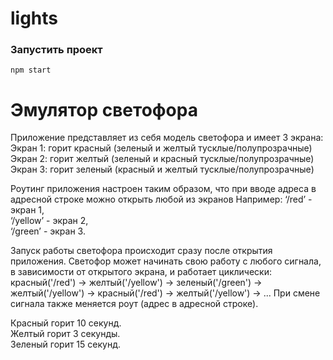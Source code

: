 # lights

### Запустить проект
```
npm start
```

# Эмулятор светофора
Приложение представляет из себя модель светофора и имеет 3 экрана:
Экран 1: горит красный (зеленый и желтый тусклые/полупрозрачные)
Экран 2: горит желтый (зеленый и красный тусклые/полупрозрачные)
Экран 3: горит зеленый (красный и желтый тусклые/полупрозрачные)

Роутинг приложения настроен таким образом, что при вводе адреса в адресной строке можно открыть любой из экранов
Например:
‘/red’ - экран 1,  
‘/yellow’ - экран 2,  
‘/green’ - экран 3. 

Запуск работы светофора происходит сразу после открытия приложения.
Светофор может начинать свою работу с любого сигнала, в зависимости от открытого экрана, и работает циклически: красный('/red') -> желтый('/yellow') -> зеленый('/green') -> желтый('/yellow') -> красный('/red') -> желтый('/yellow') -> ...
При смене сигнала также меняется роут (адрес в адресной строке).

Красный горит 10 секунд.  
Желтый горит 3 секунды.  
Зеленый горит 15 секунд. 
